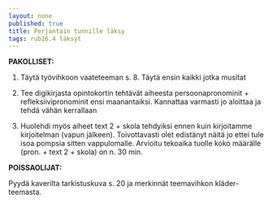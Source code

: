 ```yaml
---
layout: none
published: true
title: Perjantain tunnille läksy
tags: rub16.4 läksyt
---
```

**PAKOLLISET:**

1. Täytä työvihkoon vaateteeman s. 8. Täytä ensin kaikki jotka musitat

2. Tee digikirjasta opintokortin tehtävät aiheesta persoonapronominit + refleksiivipronominit ensi maanantaiksi. Kannattaa varmasti jo aloittaa ja tehdä vähän kerrallaan

3. Huolehdi myös aiheet text 2 + skola tehdyiksi ennen kuin kirjoitamme kirjoitelman (vapun jälkeen). Toivottavasti olet edistänyt näitä jo ettei tule isoa pompsia sitten vappulomalle. Arvioitu tekoaika tuolle koko määrälle (pron. + text 2 + skola) on n. 30 min.

**POISSAOLIJAT:**

Pyydä kaverilta tarkistuskuva s. 20 ja merkinnät teemavihkon kläder-teemasta.

